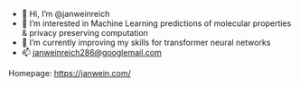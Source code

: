 - 👋 Hi, I’m @janweinreich
- 👀 I’m interested in Machine Learning predictions of molecular properties & privacy preserving computation
- 🌱 I’m currently improving my skills for transformer neural networks
- 📫 janweinreich286@googlemail.com


Homepage:
https://janwein.com/
<!---
janweinreich/janweinreich is a ✨ special ✨ repository because its `README.md` (this file) appears on your GitHub profile.
You can click the Preview link to take a look at your changes.
--->
